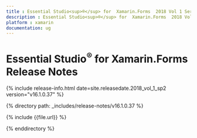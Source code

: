 ```yaml
---
title : Essential Studio<sup>®</sup> for  Xamarin.Forms  2018 Vol 1 Service Pack 2 Release Notes
description : Essential Studio<sup>®</sup> for  Xamarin.Forms  2018 Vol 1 Service Pack 2 Release Notes
platform : xamarin
documentation: ug
---
```


# Essential Studio<sup>®</sup> for  Xamarin.Forms Release Notes

{% include release-info.html date=site.releasedate.2018_vol_1_sp2  version="v16.1.0.37" %} 

{% directory path: _includes/release-notes/v16.1.0.37 %}

{% include {{file.url}} %}

{% enddirectory %}